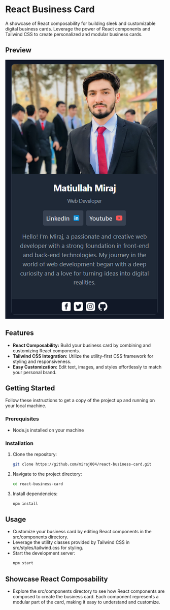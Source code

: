 # React Business Card

A showcase of React composability for building sleek and customizable digital business cards. Leverage the power of
React components and Tailwind CSS to create personalized and modular business cards.

## Preview

![React Business Card Preview](src/images/Screenshot.png)

## Features

- **React Composability:** Build your business card by combining and customizing React components.
- **Tailwind CSS Integration:** Utilize the utility-first CSS framework for styling and responsiveness.
- **Easy Customization:** Edit text, images, and styles effortlessly to match your personal brand.

## Getting Started

Follow these instructions to get a copy of the project up and running on your local machine.

### Prerequisites

- Node.js installed on your machine

### Installation

1. Clone the repository:

   ```bash
   git clone https://github.com/miraj004/react-business-card.git

2. Navigate to the project directory:
   ```bash
   cd react-business-card

3. Install dependencies:
   ```bash
   npm install

## Usage

- Customize your business card by editing React components in the src/components directory.
- Leverage the utility classes provided by Tailwind CSS in src/styles/tailwind.css for styling.
- Start the development server:
  ```bash
  npm start

## Showcase React Composability
- Explore the src/components directory to see how React components are composed to create the business card. Each 
component represents a modular part of the card, making it easy to understand and customize.

